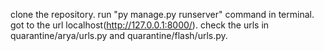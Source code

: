 clone the repository.
run "py manage.py runserver" command in terminal.
got to the url localhost(http://127.0.0.1:8000/).
check the urls in quarantine/arya/urls.py and quarantine/flash/urls.py.